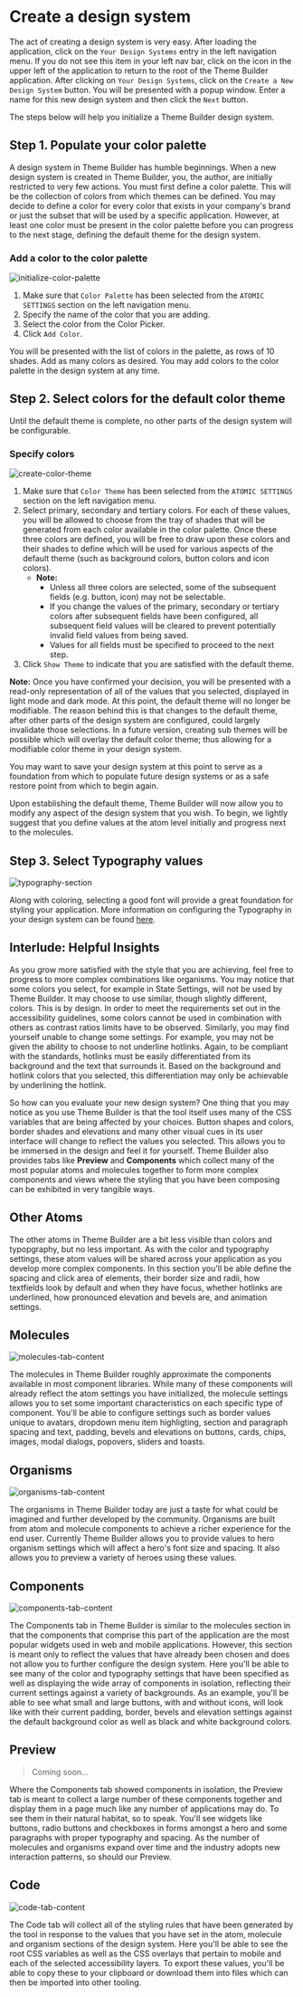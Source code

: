 # Create a design system

The act of creating a design system is very easy.  After loading the application, click on the `Your Design Systems` entry in the left navigation menu.  If you do not see this item in your left nav bar, click on the icon in the upper left of the application to return to the root of the Theme Builder application.  After clicking on `Your Design Systems`, click on the `Create a New Design System` button.  You will be presented with a popup window.  Enter a name for this new design system and then click the `Next` button.

The steps below will help you initialize a Theme Builder design system.

## Step 1. Populate your color palette

A design system in Theme Builder has humble beginnings.  When a new design system is created in Theme Builder, you, the author, are initially restricted to very few actions.  You must first define a color palette.  This will be the collection of colors from which themes can be defined.  You may decide to define a color for every color that exists in your company's brand or just the subset that will be used by a specific application.  However, at least one color must be present in the color palette before you can progress to the next stage, defining the default theme for the design system.

### Add a color to the color palette

![initialize-color-palette](../../_images/AtomColorPalette.png)

1. Make sure that `Color Palette` has been selected from the `ATOMIC SETTINGS` section on the left navigation menu.
2. Specify the name of the color that you are adding.
3. Select the color from the Color Picker.
4. Click `Add Color`.

You will be presented with the list of colors in the palette, as rows of 10 shades.  Add as many colors as desired.  You may add colors to the color palette in the design system at any time.

## Step 2. Select colors for the default color theme

Until the default theme is complete, no other parts of the design system will be configurable.

### Specify colors

![create-color-theme](../../_images/AtomCreateColorTheme.png)

1. Make sure that `Color Theme` has been selected from the `ATOMIC SETTINGS` section on the left navigation menu.
2. Select primary, secondary and tertiary colors.  For each of these values, you will be allowed to choose from the tray of shades that will be generated from each color available in the color palette.  Once these three colors are defined, you will be free to draw upon these colors and their shades to define which will be used for various aspects of the default theme (such as background colors, button colors and icon colors).
    * **Note:**
        * Unless all three colors are selected, some of the subsequent fields (e.g. button, icon) may not be selectable.
        * If you change the values of the primary, secondary or tertiary colors after subsequent fields have been configured, all subsequent field values will be cleared to prevent potentially invalid field values from being saved.
        * Values for all fields must be specified to proceed to the next step.
3. Click `Show Theme` to indicate that you are satisfied with the default theme.

**Note:** Once you have confirmed your decision, you will be presented with a read-only representation of all of the values that you selected, displayed in light mode and dark mode.  At this point, the default theme will no longer be modifiable.  The reason behind this is that changes to the default theme, after other parts of the design system are configured, could largely invalidate those selections.  In a future version, creating sub themes will be possible which will overlay the default color theme; thus allowing for a modifiable color theme in your design system.

You may want to save your design system at this point to serve as a foundation from which to populate future design systems or as a safe restore point from which to begin again.

Upon establishing the default theme, Theme Builder will now allow you to modify any aspect of the design system that you wish.  To begin, we lightly suggest that you define values at the atom level initially and progress next to the molecules.

## Step 3. Select Typography values

![typography-section](../../_images/AtomTypography.png)

Along with coloring, selecting a good font will provide a great foundation for styling your application.  More information on configuring the Typography in your design system can be found [here](../designers/how-to-configure-fonts.md).

## Interlude: Helpful Insights

As you grow more satisfied with the style that you are achieving, feel free to progress to more complex combinations like organisms.  You may notice that some colors you select, for example in State Settings, will not be used by Theme Builder.  It may choose to use similar, though slightly different, colors.  This is by design.  In order to meet the requirements set out in the accessibility guidelines, some colors cannot be used in combination with others as contrast ratios limits have to be observed.  Similarly, you may find yourself unable to change some settings.  For example, you may not be given the ability to choose to not underline hotlinks.  Again, to be compliant with the standards, hotlinks must be easily differentiated from its background and the text that surrounds it.  Based on the background and hotlink colors that you selected, this differentiation may only be achievable by underlining the hotlink.

So how can you evaluate your new design system?  One thing that you may notice as you use Theme Builder is that the tool itself uses many of the CSS variables that are being affected by your choices.  Button shapes and colors, border shades and elevations and many other visual cues in its user interface will change to reflect the values you selected.  This allows you to be immersed in the design and feel it for yourself.  Theme Builder also provides tabs like **Preview** and **Components** which collect many of the most popular atoms and molecules together to form more complex components and views where the styling that you have been composing can be exhibited in very tangible ways.

## Other Atoms

The other atoms in Theme Builder are a bit less visible than colors and typopgraphy, but no less important.  As with the color and typography settings, these atom values will be shared across your application as you develop more complex components.  In this section you'll be able define the spacing and click area of elements, their border size and radii, how textfields look by default and when they have focus, whether hotlinks are underlined, how pronounced elevation and bevels are, and animation settings.

## Molecules

![molecules-tab-content](../../_images/MoleculesTab.png)

The molecules in Theme Builder roughly approximate the components available in most component libraries.  While many of these components will already reflect the atom settings you have initialized, the molecule settings allows you to set some important characteristics on each specific type of component.  You'll be able to configure settings such as border values unique to avatars, dropdown menu item highligting, section and paragraph spacing and text, padding, bevels and elevations on buttons, cards, chips, images, modal dialogs, popovers, sliders and toasts.

## Organisms

![organisms-tab-content](../../_images/OrganismsTab.png)

The organisms in Theme Builder today are just a taste for what could be imagined and further developed by the community.  Organisms are built from atom and molecule components to achieve a richer experience for the end user.  Currently Theme Builder allows you to provide values to hero organism settings which will affect a hero's font size and spacing.  It also allows you to preview a variety of heroes using these values.

## Components

![components-tab-content](../../_images/ComponentsTab.png)

The Components tab in Theme Builder is similar to the molecules section in that the components that comprise this part of the application are the most popular widgets used in web and mobile applications.  However, this section is meant only to reflect the values that have already been chosen and does not allow you to further configure the design system.  Here you'll be able to see many of the color and typography settings that have been specified as well as displaying the wide array of components in isolation, reflecting their current settings against a variety of backgrounds.  As an example, you'll be able to see what small and large buttons, with and without icons, will look like with their current padding, border, bevels and elevation settings against the default background color as well as black and white background colors.

## Preview

> Coming soon...

Where the Components tab showed components in isolation, the Preview tab is meant to collect a large number of these components together and display them in a page much like any number of applications may do.  To see them in their natural habitat, so to speak.  You'll see widgets like buttons, radio buttons and checkboxes in forms amongst a hero and some paragraphs with proper typography and spacing.  As the number of molecules and organisms expand over time and the industry adopts new interaction patterns, so should our Preview.

## Code

![code-tab-content](../../_images/CodeTab.png)

The Code tab will collect all of the styling rules that have been generated by the tool in response to the values that you have set in the atom, molecule and organism sections of the design system.  Here you'll be able to see the root CSS variables as well as the CSS overlays that pertain to mobile and each of the selected accessibility layers.  To export these values, you'll be able to copy these to your clipboard or download them into files which can then be imported into other tooling.